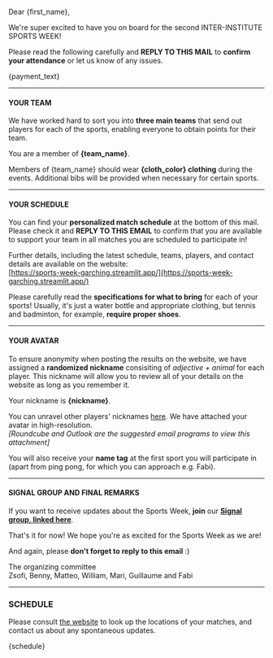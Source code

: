 Dear {first_name},

We're super excited to have you on board for the second INTER-INSTITUTE SPORTS WEEK!

Please read the following carefully and **REPLY TO THIS MAIL** to **confirm your attendance** or let us know of any issues.

{payment_text}

------------------------------------------

#### YOUR TEAM

We have worked hard to sort you into **three main teams** that send out players for each of the sports, enabling everyone to obtain points for their team.

You are a member of **{team_name}**.

Members of {team_name} should wear **{cloth_color} clothing** during the events. Additional bibs will be provided when necessary for certain sports.

------------------------------------------

#### YOUR SCHEDULE

You can find your **personalized match schedule** at the bottom of this mail. Please check it and **REPLY TO THIS EMAIL** to confirm that you are available to support your team in all matches you are scheduled to participate in!

Further details, including the latest schedule, teams, players, and contact details are available on the website:\
[https://sports-week-garching.streamlit.app/](https://sports-week-garching.streamlit.app/)

Please carefully read the **specifications for what to bring** for each of your sports! Usually, it's just a water bottle and appropriate clothing, but tennis and badminton, for example, **require proper shoes**.

------------------------------------------

#### YOUR AVATAR

To ensure anonymity when posting the results on the website, we have assigned a **randomized nickname** consisiting of *adjective + animal* for each player. This nickname will allow you to review all of your details on the website as long as you remember it.

Your nickname is **{nickname}**.

You can unravel other players' nicknames [here]({datashare_link}). We have attached your avatar in high-resolution.\
*[Roundcube and Outlook are the suggested email programs to view this attachment]*

You will also receive your **name tag** at the first sport you will participate in (apart from ping pong, for which you can approach e.g. Fabi).

------------------------------------------

#### SIGNAL GROUP AND FINAL REMARKS

If you want to receive updates about the Sports Week, **join** our **[Signal group, linked here]({signal_link})**.

That's it for now! We hope you're as excited for the Sports Week as we are!

And again, please **don't forget to reply to this email** :)

The organizing committee\
Zsofi, Benny, Matteo, William, Mari, Guillaume and Fabi

------------------------------------------

### SCHEDULE

Please consult [the website](https://sports-week-garching.streamlit.app/) to look up the locations of your matches, and contact us about any spontaneous updates.

{schedule}
